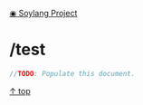 [◉ Soylang Project](../README.md)

<!-- -------------------------- TITLE -------------------------- -->
# /test

```cpp
//TODO: Populate this document.
```

[↑ top](#)
